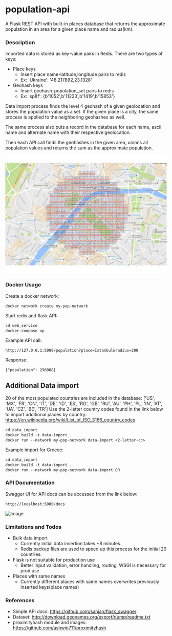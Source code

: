 # population-api

A Flask REST API with built-in places database that returns the approximate population in an area for a given place name and radius(km).

### Description
Imported data is stored as key-value pairs in Redis.
There are two types of keys:
- Place keys
     - Insert place name-latitude,longitude pairs to redis
     - Ex: 'Ukraine': '48.217892,23.1328'
- Geohash keys
     - Insert geohash-population_set pairs to redis
     - Ex: 'sp8f': {b'1052',b'11223',b'1419',b'15853'}

Data import process finds the level 4 geohash of a given geolocation and stores the population value as a set.
If the given place is a city, the same process is applied to the neighboring geohashes as well. 

The same process also puts a record in the database for each name, ascii name and alternate name with their respective geolocation.

Then each API call finds the geohashes in the given area, unions all population values and returns the sum as the approximate population.

![Image](/images/geohash1.png?raw=true)

### Docker Usage

Create a docker network:
~~~
docker network create my-pop-network
~~~

Start redis and flask API:
~~~
cd web_service
docker-compose up
~~~

Example API call:
~~~
http://127.0.0.1:5000/population?place=Istanbul&radius=200
~~~
Response:
~~~
{"population": 296088}
~~~

## Additional Data import
20 of the most populated countries are included in the database:
['US', 'MX', 'FR', 'CN', 'IT', 'DE', 'ID', 'ES', 'RO', 'GB', 'RU', 'AU', 'PH', 'PL', 'IN', 'AT', 'UA', 'CZ', 'BE', 'TR']
Use the 2-letter country codes found in the link below to import additional places by country:
https://en.wikipedia.org/wiki/List_of_ISO_3166_country_codes
~~~
cd data_import
docker build -t data-import .
docker run --network my-pop-network data-import <2-letter-cc>
~~~

Example import for Greece:
~~~
cd data_import
docker build -t data-import .
docker run --network my-pop-network data-import GR
~~~

### API Documentation

Swagger UI for API docs can be accessed from the link below:

~~~
http://localhost:5000/docs
~~~

![Image](../images/docs.png?raw=true)

### Limitations and Todos

 - Bulk data import
     - Currently initial data insertion takes ~8 minutes.
      - Redis backup files are used to speed up this process for the initial 20 countries.
 - Flask is not suitable for production use
      - Better input validation, error handling, routing, WSGI is necessary for prod use
 - Places with same names
      - Currently different places with same names overwrites previously inserted keys(place names)

### References
- Simple API docs: https://github.com/sanjan/flask_swagger
- Dataset: http://download.geonames.org/export/dump/readme.txt
- proximityhash module and images: https://github.com/ashwin711/proximityhash
